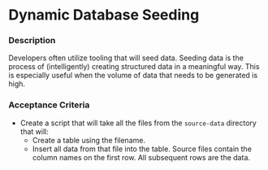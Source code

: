 # Dynamic Database Seeding

### Description

Developers often utilize tooling that will seed data. Seeding data is the process of (intelligently) creating structured data in a meaningful way. This is especially useful when the volume of data that needs to be generated is high.

### Acceptance Criteria
 - Create a script that will take all the files from the `source-data` directory that will:
   - Create a table using the filename.
   - Insert all data from that file into the table. Source files contain the column names on the first row. All subsequent rows are the data.
